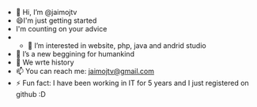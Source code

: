 - 👋 Hi, I’m @jaimojtv
- 😄I'm just getting started
- I'm counting on your advice
- - 👀 I’m interested in website, php, java and andrid studio
- 🌱 I’s a new beggining for humankind
- 💞️ We wrte history
- 📫 You can reach me: jaimojtv@gmail.com
- ⚡ Fun fact:  I have been working in IT for 5 years and I just registered on github :D
